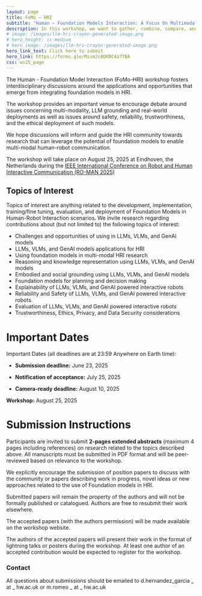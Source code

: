 ```yaml
---
layout: page
title: FoMo – HRI
subtitle: "Human – Foundation Models Interaction: A Focus On Multimodal Information"
description: In this workshop, we want to gather, combine, compare, and share insights and knowledge across the wide HRI community on the pitfalls and opportunities that the application of Foundation Models, including LLMs, VLMs, multimodal models and generative AI, can present for HRI research.
# image: /images/llm-hri-crayon-generated-image.png
# hero_height: is-medium
# hero_image: /images/llm-hri-crayon-generated-image.png
hero_link_text: Click here to submit
hero_link: https://forms.gle/Mism2c8DKRC4a7TBA
css: ws25_page
---
```


<!-- # Human – Large Language Model Interaction -->

The Human - Foundation Model Interaction (FoMo-HRI) workshop fosters interdisciplinary discussions around the applications and opportunities that emerge from integrating foundation models in HRI. 

The workshop provides an important venue to encourage debate around issues concerning multi-modality, LLM grounding and real-world deployments as well as issues around safety, reliability, trustworthiness, and the ethical deployment of such models. 

We hope discussions will inform and guide the HRI community towards research that can leverage the potential of foundation models to enable multi-modal human-robot communication.  

The workshop will take place on August 25, 2025 at Eindhoven, the Netherlands during the [IEEE International Conference on Robot and Human Interactive Communication (RO-MAN 2025)](https://www.ro-man2025.org/)

## Topics of Interest
Topics of interest are anything related to the development, implementation, training/fine tuning, evaluation, and deployment of Foundation Models in Human-Robot Interaction scenarios. 
We invite research regarding contributions about (but not limited to) the following topics of interest:

- Challenges and opportunities of using in LLMs, VLMs, and GenAI models
- LLMs, VLMs, and GenAI models applications for HRI
- Using foundation models in multi-modal HRI research
- Reasoning and knowledge representation using LLMs, VLMs, and GenAI models
- Embodied and social grounding using LLMs, VLMs, and GenAI models
- Foundation models for planning and decision making
- Explainability of LLMs, VLMs, and GenAI powered interactive robots
- Reliability and Safety of LLMs, VLMs, and GenAI powered interactive robots
- Evaluation of LLMs, VLMs, and GenAI powered interactive robots
- Trustworthiness, Ethics, Privacy, and Data Security considerations

<!-- While we are generally interested in any topics related to the development, implementation, training, evaluation, and deployment of Large Language Models in Human-Robot Interaction scenarios.  -->
<!-- Please consider whether your work would present a better fit in our ***friend workshop [Scarecrows in Oz (LLMs in HRI)](https://scarecrows-hri.github.io/)*** before submitting. -->



# [](#dates)Important Dates

Important Dates (all deadlines are at 23:59 Anywhere on Earth time):

- **Submission deadline:** June 23, 2025 

- **Notification of acceptance:** July 25, 2025 

- **Camera-ready deadline:** August 10, 2025 


**Workshop:** August 25, 2025 


# [](#submission)Submission Instructions

<!-- Submission Instructions: -->

Participants are invited to submit **2-pages extended abstracts** (maximum 4 pages including references) on research related to the topics described above. All manuscripts must be submitted in PDF format and will be peer-reviewed based on relevance to the workshop. 

We explicitly encourage the submission of position papers to discuss with the community or papers describing work in progress, novel ideas or new approaches related to the use of Foundation models in HRI.   

Submitted papers will remain the property of the authors and will not be formally published or catalogued. Authors are free to resubmit their work elsewhere.

The accepted papers (with the authors permission) will be made available on the workshop website. 

The authors of the accepted papers will present their work in the format of lightning talks or posters during the workshop. At least one author of an accepted contribution would be expected to register for the workshop.


### [](#contact)Contact 

All questions about submissions should be emailed to d.hernandez_garcia _ at _ hw.ac.uk or m.romeo _ at _ hw.ac.uk


<!-- # [](#format)Format

This will be a half-day workshop. -->


<!-- Format and Activities: -->


<!-- ## [](#schedule)Schedule

Schedule: COMING SOON!... -->

